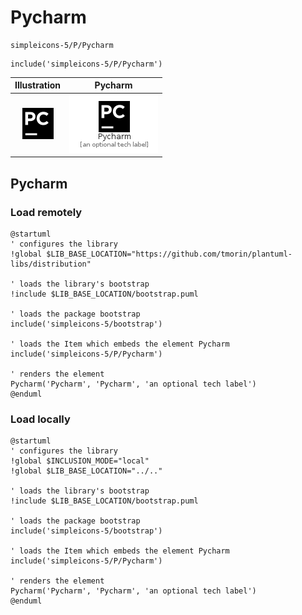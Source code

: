 # Pycharm


```text
simpleicons-5/P/Pycharm
```

```text
include('simpleicons-5/P/Pycharm')
```



| Illustration | Pycharm |
| :---: | :---: |
| ![illustration for Illustration](../../simpleicons-5/P/Pycharm.png) | ![illustration for Pycharm](../../simpleicons-5/P/Pycharm.Local.png) |




## Pycharm

### Load remotely
```plantuml
@startuml
' configures the library
!global $LIB_BASE_LOCATION="https://github.com/tmorin/plantuml-libs/distribution"

' loads the library's bootstrap
!include $LIB_BASE_LOCATION/bootstrap.puml

' loads the package bootstrap
include('simpleicons-5/bootstrap')

' loads the Item which embeds the element Pycharm
include('simpleicons-5/P/Pycharm')

' renders the element
Pycharm('Pycharm', 'Pycharm', 'an optional tech label')
@enduml
```

### Load locally
```plantuml
@startuml
' configures the library
!global $INCLUSION_MODE="local"
!global $LIB_BASE_LOCATION="../.."

' loads the library's bootstrap
!include $LIB_BASE_LOCATION/bootstrap.puml

' loads the package bootstrap
include('simpleicons-5/bootstrap')

' loads the Item which embeds the element Pycharm
include('simpleicons-5/P/Pycharm')

' renders the element
Pycharm('Pycharm', 'Pycharm', 'an optional tech label')
@enduml
```

